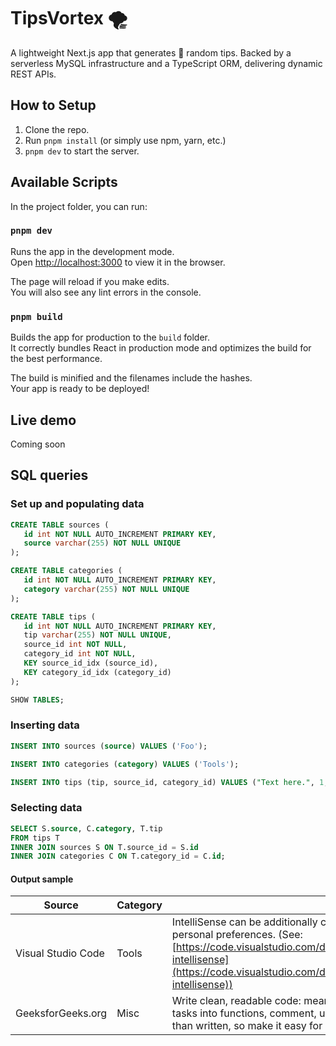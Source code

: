# TipsVortex 🌪️

A lightweight Next.js app that generates 🎲 random tips. Backed by a serverless MySQL infrastructure and a TypeScript ORM, delivering dynamic REST APIs.

## How to Setup

1. Clone the repo.
2. Run `pnpm install` (or simply use npm, yarn, etc.)
3. `pnpm dev` to start the server.

## Available Scripts

In the project folder, you can run:

### `pnpm dev`

Runs the app in the development mode.<br />
Open [http://localhost:3000](http://localhost:3000) to view it in the browser.

The page will reload if you make edits.<br />
You will also see any lint errors in the console.

### `pnpm build`

Builds the app for production to the `build` folder.<br />
It correctly bundles React in production mode and optimizes the build for the best performance.

The build is minified and the filenames include the hashes.<br />
Your app is ready to be deployed!

## Live demo

Coming soon

## SQL queries

### Set up and populating data

```sql
CREATE TABLE sources (
   id int NOT NULL AUTO_INCREMENT PRIMARY KEY,
   source varchar(255) NOT NULL UNIQUE
);
```

```sql
CREATE TABLE categories (
   id int NOT NULL AUTO_INCREMENT PRIMARY KEY,
   category varchar(255) NOT NULL UNIQUE
);
```

```sql
CREATE TABLE tips (
   id int NOT NULL AUTO_INCREMENT PRIMARY KEY,
   tip varchar(255) NOT NULL UNIQUE,
   source_id int NOT NULL,
   category_id int NOT NULL,
   KEY source_id_idx (source_id),
   KEY category_id_idx (category_id)
);
```

```sql
SHOW TABLES;
```

### Inserting data

```sql
INSERT INTO sources (source) VALUES ('Foo');
```

```sql
INSERT INTO categories (category) VALUES ('Tools');
```

```sql
INSERT INTO tips (tip, source_id, category_id) VALUES ("Text here.", 1, 1);
```

### Selecting data

```sql
SELECT S.source, C.category, T.tip
FROM tips T
INNER JOIN sources S ON T.source_id = S.id
INNER JOIN categories C ON T.category_id = C.id;
```

#### Output sample

| Source             | Category | Tip                                                                                                                                                                                                                                                                     |
| ------------------ | -------- | ----------------------------------------------------------------------------------------------------------------------------------------------------------------------------------------------------------------------------------------------------------------------- |
| Visual Studio Code | Tools    | IntelliSense can be additionally customized to fit your workflow and personal preferences. (See: [https://code.visualstudio.com/docs/editor/intellisense#\_customizing-intellisense](https://code.visualstudio.com/docs/editor/intellisense#_customizing-intellisense)) |
| GeeksforGeeks.org  | Misc     | Write clean, readable code: meaningful names, follow PEP 8, break tasks into functions, comment, use version control. Code is read more than written, so make it easy for others (and future you) to understand.                                                        |
